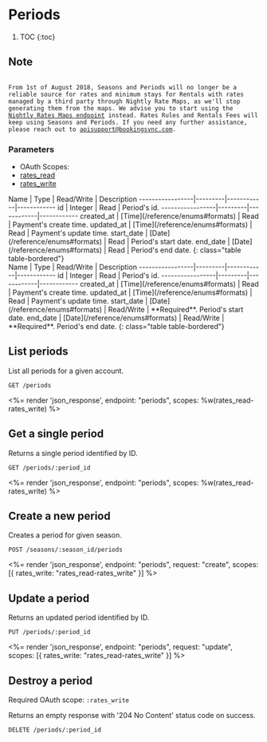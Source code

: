 # Periods

1. TOC
{:toc}

## Note

<code>
From 1st of August 2018, Seasons and Periods will no longer be a reliable source for rates and minimum stays for Rentals with rates managed by a third party through Nightly Rate Maps, as we'll stop generating them from the maps. We advise you to start using the <a href="https://developers.bookingsync.com/reference/endpoints/nightly_rate_maps/" target="_blank">Nightly Rates Maps endpoint</a> instead. Rates Rules and Rentals Fees will keep using Seasons and Periods. If you need any further assistance, please reach out to <a href="mailto:apisupport@bookingsync.com">apisupport@bookingsync.com</a>.
</code>

### Parameters
<ul class="nav nav-pills" role="tablist">
  <li class="disabled"><a>OAuth Scopes:</a></li>
  <li class="active"><a href="#rates_read" role="tab" data-toggle="pill">rates_read</a></li>
  <li><a href="#rates_write" role="tab" data-toggle="pill">rates_write</a></li>
</ul>
<div class="tab-content" markdown="1">
  <div class="tab-pane active" id="rates_read" markdown="1">
Name             | Type    | Read/Write | Description
-----------------|---------|------------|------------
id               | Integer | Read       | Period's id.
-----------------|---------|------------|------------
created_at       | [Time](/reference/enums#formats) | Read       | Payment's create time.
updated_at       | [Time](/reference/enums#formats) | Read       | Payment's update time.
start_date       | [Date](/reference/enums#formats) | Read       | Period's start date.
end_date         | [Date](/reference/enums#formats) | Read       | Period's end date.
{: class="table table-bordered"}
  </div>
  <div class="tab-pane" id="rates_write" markdown="1">
Name             | Type    | Read/Write | Description
-----------------|---------|------------|------------
id               | Integer | Read       | Period's id.
-----------------|---------|------------|------------
created_at       | [Time](/reference/enums#formats) | Read       | Payment's create time.
updated_at       | [Time](/reference/enums#formats) | Read       | Payment's update time.
start_date       | [Date](/reference/enums#formats) | Read/Write | **Required**. Period's start date.
end_date         | [Date](/reference/enums#formats) | Read/Write | **Required**. Period's end date.
{: class="table table-bordered"}
  </div>
</div>

## List periods

List all periods for a given account.

~~~
GET /periods
~~~

<%= render 'json_response', endpoint: "periods", scopes: %w(rates_read-rates_write) %>

## Get a single period

Returns a single period identified by ID.

~~~
GET /periods/:period_id
~~~

<%= render 'json_response', endpoint: "periods", scopes: %w(rates_read-rates_write) %>

## Create a new period

Creates a period for given season.

~~~
POST /seasons/:season_id/periods
~~~

<%= render 'json_response', endpoint: "periods", request: "create",
  scopes: [{ rates_write: "rates_read-rates_write" }] %>

## Update a period

Returns an updated period identified by ID.

~~~
PUT /periods/:period_id
~~~

<%= render 'json_response', endpoint: "periods", request: "update",
  scopes: [{ rates_write: "rates_read-rates_write" }] %>

## Destroy a period

Required OAuth scope: `:rates_write`

Returns an empty response with '204 No Content' status code on success.

~~~~~~
DELETE /periods/:period_id
~~~~~~
